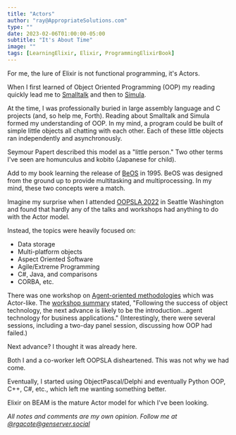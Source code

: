 ```yaml
---
title: "Actors"
author: "ray@AppropriateSolutions.com"
type: ""
date: 2023-02-06T01:00:00-05:00
subtitle: "It's About Time"
image: ""
tags: [LearningElixir, Elixir, ProgrammingElixirBook]
---
```


For me, the lure of Elixir is not functional programming, it's Actors.

When I first learned of Object Oriented Programming (OOP) my reading quickly
lead me to [Smalltalk](https://en.wikipedia.org/wiki/History_of_the_Actor_model#Smalltalk)
and then to [Simula](https://en.wikipedia.org/wiki/History_of_the_Actor_model#Simula).

At the time, I was professionally buried in large assembly language and C projects
(and, so help me, Forth).
Reading about Smalltalk and Simula formed my understanding of OOP.
In my mind, a program could be built of simple little objects all chatting with each other.
Each of these little objects ran independently and asynchronously.

Seymour Papert described this model as a "little person."
Two other terms I've seen are homunculus and kobito (Japanese for child).

Add to my book learning the release of [BeOS](https://en.wikipedia.org/wiki/BeOS) in 1995.
BeOS was designed from the ground up to provide multitasking and multiprocessing.
In my mind, these two concepts were a match.

Imagine my surprise when I attended [OOPSLA 2022](http://www.oopsla.org/2002/) in Seattle Washington
and found that hardly any of the talks and workshops had anything to do with the Actor model.

Instead, the topics were heavily focused on:
- Data storage
- Multi-platform objects
- Aspect Oriented Software
- Agile/Extreme Programming
- C#, Java, and comparisons
- CORBA, etc.

There was one workshop on [Agent-oriented methodologies](http://www.oopsla.org/2002/fp/files/wor-14.html)
which was Actor-like.
The [workshop summary](http://www.oopsla.org/2002/fp/files/wor-14.html) stated,
"Following the success of object technology, the next advance is likely to be the introduction...agent technology for business applications."
(Interestingly, there were several sessions, including a two-day panel session, discussing how OOP had failed.)

Next advance? I thought it was already here.


Both I and a co-worker left OOPSLA disheartened.
This was not why we had come.

Eventually, I started using ObjectPascal/Delphi and eventually Python OOP, C++, C#, etc.,
which left me wanting something better.

Elixir on BEAM is the mature Actor model for which I've been looking.

_All notes and comments are my own opinion. Follow me at [@rgacote@genserver.social](https://genserver.social/rgacote)_
